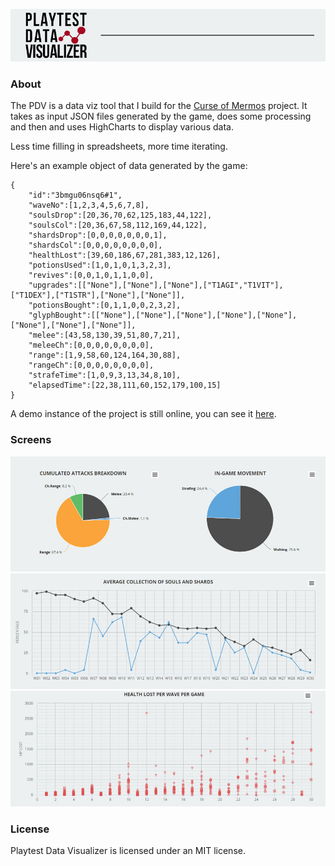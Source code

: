 ![header](screens/prj-pdv-header.jpg)

### About

The PDV is a data viz tool that I build for the [Curse of Mermos](http://www.indiedb.com/games/curse-of-mermos1) project. It takes as input JSON files generated by the game, does some processing and then and uses HighCharts to display various data.

Less time filling in spreadsheets, more time iterating.


Here's an example object of data generated by the game:

```
{
    "id":"3bmgu06nsq6#1",
    "waveNo":[1,2,3,4,5,6,7,8],
    "soulsDrop":[20,36,70,62,125,183,44,122],
    "soulsCol":[20,36,67,58,112,169,44,122],
    "shardsDrop":[0,0,0,0,0,0,0,1],
    "shardsCol":[0,0,0,0,0,0,0,0],
    "healthLost":[39,60,186,67,281,383,12,126],
    "potionsUsed":[1,0,1,0,1,3,2,3],
    "revives":[0,0,1,0,1,1,0,0],
    "upgrades":[["None"],["None"],["None"],["T1AGI","T1VIT"],["T1DEX"],["T1STR"],["None"],["None"]],
    "potionsBought":[0,1,1,0,0,2,3,2],
    "glyphBought":[["None"],["None"],["None"],["None"],["None"],["None"],["None"],["None"]],
    "melee":[43,58,130,39,51,80,7,21],
    "meleeCh":[0,0,0,0,0,0,0,0],
    "range":[1,9,58,60,124,164,30,88],
    "rangeCh":[0,0,0,0,0,0,0,0],
    "strafeTime":[1,0,9,3,13,34,8,10],
    "elapsedTime":[22,38,111,60,152,179,100,15]
}
```

A demo instance of the project is still online, you can see it [here](https://www.planet34.org/box/prj/pdv/).


### Screens

![01](screens/prj-pdv-screen01.jpg)
![02](screens/prj-pdv-screen02.jpg)
![03](screens/prj-pdv-screen03.jpg)


### License
Playtest Data Visualizer is licensed under an  MIT license.